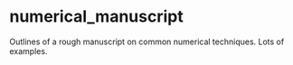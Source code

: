 # numerical_manuscript
Outlines of a rough manuscript on common numerical techniques. Lots of examples.
